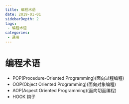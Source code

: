```yaml
---
title: 编程术语
date: 2019-01-01
sidebarDepth: 2
tags:
 - 编程术语
categories:
 - 通用
---
```

# 编程术语
- POP(Procedure-Oriented Programming)(面向过程编程)
- OOP(Object Oriented Programming)(面向对象编程)
- AOP(Aspect Oriented Programming)(面向切面编程)
- HOOK 钩子